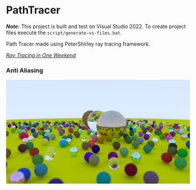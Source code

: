 # PathTracer

***Note:*** This project is built and test on Visual Studio 2022. To create project files execute the ```script/generate-vs-files.bat```.

Path Tracer made using PeterShirley ray tracing framework.

[_Ray Tracing in One Weekend_](https://raytracing.github.io/books/RayTracingInOneWeekend.html)

### Anti Aliasing

![Final_Render](Images/FinalRender.png)
